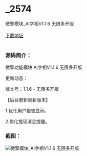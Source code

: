 # _2574
微擎模块_AI字相V1.1.6 无限多开版
<br/></br>
[下载地址](https://www.uuid2.com/2574.html "下载地址")
<br/></br>
<h3>源码简介：</h3>
<p>微擎功能模块 AI字相V1.1.6 无限多开版<p>
<p>更新动态：<p>
<p>版本号：1.1.6 - 无限多开版<p>
<p>【后台更新到新版本】<p>
<p>1.优化用户报告显示。<p>
<p>2.优化提现消息提醒。<p>
<h3>截图：</h3>
<img src="https://www.uuid2.com/wp-content/uploads/img/202105/050af52491.png" alt="微擎模块_AI字相V1.1.6 无限多开版">

